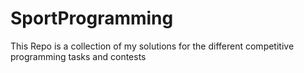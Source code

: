 # SportProgramming
This Repo is a collection of my solutions for the different competitive programming tasks and contests
